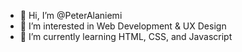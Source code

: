 - 👋 Hi, I’m @PeterAlaniemi
- 👀 I’m interested in Web Development & UX Design
- 🌱 I’m currently learning HTML, CSS, and Javascript

<!---
PeterAlaniemi/PeterAlaniemi is a ✨ special ✨ repository because its `README.md` (this file) appears on your GitHub profile.
You can click the Preview link to take a look at your changes.
--->
